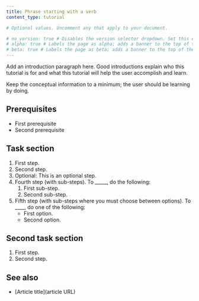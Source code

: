 ```yaml
---
title: Phrase starting with a verb
content_type: tutorial

# Optional values. Uncomment any that apply to your document.

# no_version: true # Disables the version selector dropdown. Set this on pages that belong to doc sets without versions like /konnect/.
# alpha: true # Labels the page as alpha; adds a banner to the top of the page.
# beta: true # Labels the page as beta; adds a banner to the top of the page.
---
```


Add an introduction paragraph here. Good introductions explain who this tutorial is for and what this tutorial will help the user accomplish and learn.

Keep the conceptual information to a minimum; the user should be learning by doing.

<!-- See https://documentation.divio.com/tutorials/ for more info about how to write a tutorial -->
<!-- See the following examples of tutorial documentation:
* https://docs.konghq.com/gateway/latest/get-started/services-and-routes/
* https://docs.konghq.com/gateway/latest/migrate-ce-to-ke/
* https://docs.konghq.com/gateway/latest/kong-enterprise/analytics/influx-strategy/ 
-->
<!-- Remove these comments once you are done writing -->

## Prerequisites <!-- Optional -->

<!-- Write prerequisites as a bulleted list. Only list prerequisites if they are application level prerequisites. -->
<!-- If it isn't a "getting started" topic, we can assume our products are installed. -->
<!-- Don't prescribe Konnect or Gateway role permissions. -->

* First prerequisite
* Second prerequisite

## Task section <!-- Header optional if there's only one task section in the article -->

<!-- Title must be task-based and start with a verb -->
<!-- Steps should break down the tasks the user will complete in sequential order -->

1. First step.
1. Second step.
1. Optional: This is an optional step. 
1. Fourth step (with sub-steps). To _____, do the following:
    1. First sub-step.
    1. Second sub-step.
1. Fifth step (with sub-steps where you must choose between options). To ____, do one of the following:
    * First option.
    * Second option.

## Second task section <!-- Optional -->

<!-- Add additional task sections as needed -->

1. First step.
1. Second step.

## See also <!-- Optional, but recommended -->

<!-- List of tutorials or other pages that a user can visit to extend their learning from this tutorial -->

* [Article title](article URL)
